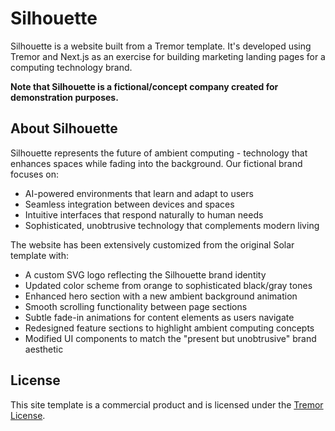 # Silhouette

Silhouette is a website built from a Tremor template. It's developed using Tremor and Next.js as an exercise for building marketing landing pages for a computing technology brand.

**Note that Silhouette is a fictional/concept company created for demonstration purposes.**

## About Silhouette

Silhouette represents the future of ambient computing - technology that enhances spaces while fading into the background. Our fictional brand focuses on:

- AI-powered environments that learn and adapt to users
- Seamless integration between devices and spaces
- Intuitive interfaces that respond naturally to human needs
- Sophisticated, unobtrusive technology that complements modern living

The website has been extensively customized from the original Solar template with:

- A custom SVG logo reflecting the Silhouette brand identity
- Updated color scheme from orange to sophisticated black/gray tones
- Enhanced hero section with a new ambient background animation
- Smooth scrolling functionality between page sections
- Subtle fade-in animations for content elements as users navigate
- Redesigned feature sections to highlight ambient computing concepts
- Modified UI components to match the "present but unobtrusive" brand aesthetic

## License

This site template is a commercial product and is licensed under the
[Tremor License](https://blocks.tremor.so/license).
